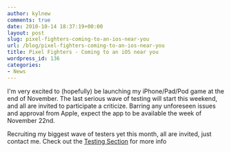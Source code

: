```yaml
---
author: kylnew
comments: true
date: 2010-10-14 18:37:19+00:00
layout: post
slug: pixel-fighters-coming-to-an-ios-near-you
url: /blog/pixel-fighters-coming-to-an-ios-near-you
title: Pixel Fighters - Coming to an iOS near you
wordpress_id: 136
categories:
- News
---
```


I'm very excited to (hopefully) be launching my iPhone/Pad/Pod game at the end of November.  The last serious wave of testing will start this weekend, and all are invited to participate a criticize.  Barring any unforeseen issues and approval from Apple, expect the app to be available the week of November 22nd.

Recruiting my biggest wave of testers yet this month, all are invited, just contact me. Check out the [Testing Section](http://www.bitwit.ca/testing/testing-introduction/) for more info
